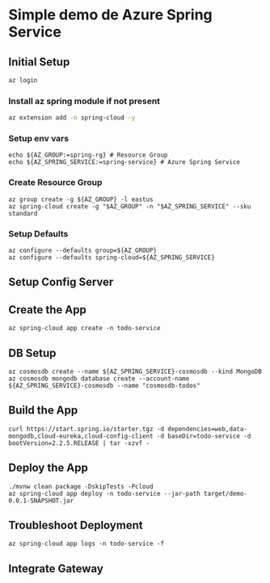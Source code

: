 # Simple demo de Azure Spring Service

## Initial Setup
```Bash
az login
```

### Install az spring module if not present
```Bash
az extension add -n spring-cloud -y
```

### Setup env vars
```
echo ${AZ_GROUP:=spring-rg} # Resource Group
echo ${AZ_SPRING_SERVICE:=spring-service} # Azure Spring Service
```

### Create Resource Group
```
az group create -g ${AZ_GROUP} -l eastus
az spring-cloud create -g "$AZ_GROUP" -n "$AZ_SPRING_SERVICE" --sku standard
```

### Setup Defaults
```
az configure --defaults group=${AZ_GROUP}
az configure --defaults spring-cloud=${AZ_SPRING_SERVICE}
```
## Setup Config Server

## Create the App
```
az spring-cloud app create -n todo-service
```

## DB Setup
```
az cosmosdb create --name ${AZ_SPRING_SERVICE}-cosmosdb --kind MongoDB
az cosmosdb mongodb database create --account-name ${AZ_SPRING_SERVICE}-cosmosdb --name "cosmosdb-todos"
```

## Build the App
```
curl https://start.spring.io/starter.tgz -d dependencies=web,data-mongodb,cloud-eureka,cloud-config-client -d baseDir=todo-service -d bootVersion=2.2.5.RELEASE | tar -xzvf -
```

## Deploy the App
```
./mvnw clean package -DskipTests -Pcloud
az spring-cloud app deploy -n todo-service --jar-path target/demo-0.0.1-SNAPSHOT.jar
```

## Troubleshoot Deployment
```
az spring-cloud app logs -n todo-service -f
```


## Integrate Gateway

